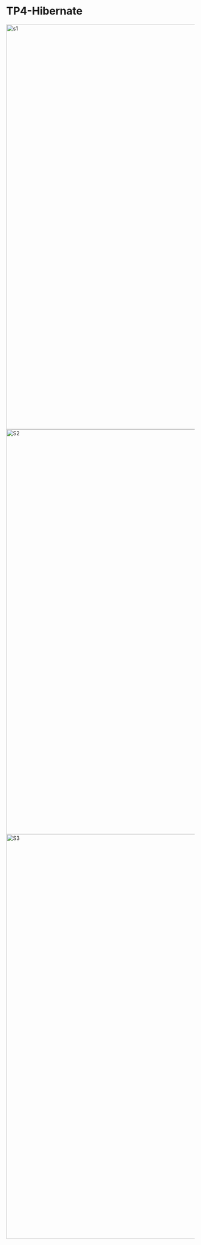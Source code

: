# TP4-Hibernate
<img width="1919" height="1079" alt="s1" src="https://github.com/user-attachments/assets/949d8738-d762-41a2-b37f-a537be828282" />
<img width="1919" height="1079" alt="S2" src="https://github.com/user-attachments/assets/f442d191-594a-4979-9938-4c560dc2928a" />
<img width="1919" height="1079" alt="S3" src="https://github.com/user-attachments/assets/2159519a-ba88-4f18-8ea5-f9968d936b76" />
